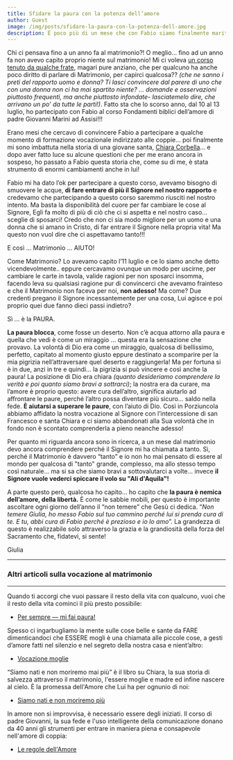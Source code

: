 ```yaml
---
title: Sfidare la paura con la potenza dell’amore
author: Guest
image: /img/posts/sfidare-la-paura-con-la-potenza-dell-amore.jpg
description: È poco più di un mese che con Fabio siamo finalmente marito e moglie. Dopo cinque anni di fidanzamento ci siamo sposati! Niente di strano, potrà pensare qualcuno ... ma per me, ogni volta che ci penso, rimane assurdo!
---
```

Chi ci pensava fino a un anno fa al matrimonio?! O meglio… fino ad un anno fa non avevo capito proprio niente sul matrimonio! Mi ci voleva [un corso tenuto da qualche frate](http://5p2p.it/2014/04/16/le-regole-dellamore.html), magari pure anziano, che per qualcuno ha anche poco diritto di parlare di Matrimonio, per capirci qualcosa?? *(che ne sanno i preti del rapporto uomo e donna? Ti lasci convincere dal parere di uno che con una donna non ci ha mai spartito niente? … domande e osservazioni piuttosto frequenti, ma anche piuttosto infondate- lasciatemelo dire, che arrivano un po’ da tutte le parti!)*. Fatto sta che lo scorso anno, dal 10 al 13 luglio, ho partecipato con Fabio al corso Fondamenti biblici dell’amore di padre Giovanni Marini ad Assisi!!! 

Erano mesi che cercavo di convincere Fabio a partecipare a qualche momento di formazione vocazionale indirizzato alle coppie... poi finalmente mi sono imbattuta nella storia di una giovane santa, [Chiara Corbella](http://5p2p.it/2013/07/22/non-moriremo-piu.html)... e dopo aver fatto luce su alcune questioni che per me erano ancora in sospeso, ho passato a Fabio questa storia che, come su di me, è stata strumento di enormi cambiamenti anche in lui!

Fabio mi ha dato l’ok per partecipare a questo corso, avevamo bisogno di smuovere le acque, **di fare entrare di più il Signore nel nostro rapporto** e credevamo che partecipando a questo corso saremmo riusciti nel nostro intento. Ma basta la disponibilità del cuore per far cambiare le cose al Signore, Egli fa molto di più di ciò che ci si aspetta e nel nostro caso... sceglie di sposarci! Credo che non ci sia modo migliore per un uomo e una donna che si amano in Cristo, di far entrare il Signore nella propria vita! Ma questo non vuol dire che ci aspettavamo tanto!!! 

E così … Matrimonio … AIUTO! 

Come Matrimonio? Lo avevamo capito l’11 luglio e ce lo siamo anche detto vicendevolmente.. eppure cercavamo ovunque un modo per uscirne, per cambiare le carte in tavola, valide ragioni per non sposarci insomma, facendo leva su qualsiasi ragione pur di convincerci che avevamo frainteso e che il Matrimonio non faceva per noi, **non adesso!** Ma come? Due credenti pregano il Signore incessantemente per una cosa, Lui agisce e poi proprio quei due fanno dieci passi indietro? 

Sì … è la PAURA. 

**La paura blocca**, come fosse un deserto. Non c’è acqua attorno alla paura e quella che vedi è come un miraggio … questa era la sensazione che provavo. La volontà di Dio era come un miraggio, qualcosa di bellissimo, perfetto, capitato al momento giusto eppure destinato a scomparire per la mia pigrizia nell’attraversare quel deserto e raggiungerla! Ma per fortuna si è in due, anzi in tre e quindi... la pigrizia si può vincere e così anche la paura! La posizione di Dio era chiara *(quanto desideriamo comprendere la verità e poi quanto siamo bravi a sottrarci)*; la nostra era da curare, ma l’amore è proprio questo: avere cura dell’altro, significa aiutarlo ad affrontare le  paure, perché l’altro possa diventare più sicuro... saldo nella fede. **È aiutarsi a superare le paure**, con l’aiuto di Dio. Così in Porziuncola abbiamo affidato la nostra vocazione al Signore con l’intercessione di san Francesco e santa Chiara e ci siamo abbandonati alla Sua volontà che in fondo non è scontato comprenderla a pieno neanche adesso! 

Per quanto mi riguarda ancora sono in ricerca, a un mese dal matrimonio devo ancora comprendere perché il Signore mi ha chiamata a tanto. Sì, perché il Matrimonio è davvero “tanto” e io non ho mai pensato di essere al mondo per qualcosa di "tanto" grande, complesso, ma allo stesso tempo così naturale... ma si sa che siamo bravi a sottovalutarci a volte... invece **il Signore vuole vederci spiccare il volo su "Ali d'Aquila"!** 

A parte questo però, qualcosa ho capito... ho capito che **la paura è nemica dell’amore, della libertà.** È come le sabbie mobili, per questo è importante ascoltare ogni giorno dell’anno il “non temere” che Gesù ci dedica. “*Non temere Giulia, ho messo Fabio sul tuo cammino perché lui si prenda cura di te. E tu, abbi cura di Fabio perché è prezioso e io lo amo*”. La grandezza di questo è realizzabile solo attraverso la grazia e la grandiosità della forza del Sacramento che, fidatevi, si sente! 

Giulia

---

### Altri articoli sulla vocazione al matrimonio

---
Quando ti accorgi che vuoi passare il resto della vita con qualcuno, vuoi che il resto della vita cominci il più presto possibile:

- [Per sempre — mi fai paura!](http://5p2p.it/2015/02/11/per-sempre-mi-fai-paura.html)

Spesso ci ingarbugliamo la mente sulle cose belle e sante da FARE dimenticandoci che ESSERE mogli è una chiamata alle piccole cose, a gesti d’amore fatti nel silenzio e nel segreto della nostra casa e nient’altro:

- [Vocazione moglie](http://5p2p.it/2015/03/06/vocazione-moglie.html)

“Siamo nati e non moriremo mai più” è il libro su Chiara, la sua storia di salvezza attraverso il matrimonio, l'essere moglie e madre ed infine nascere al cielo. È la promessa dell'Amore che Lui ha per ognunio di noi:

- [Siamo nati e non moriremo più](http://5p2p.it/2013/07/22/non-moriremo-piu.html)

In amore non si improvvisa, è necessario essere degli iniziati. Il corso di padre Giovanni, la sua fede e l'uso intelligente della comunicazione donano da 40 anni gli strumenti per entrare in maniera piena e consapevole nell'amore di coppia:

- [Le regole dell'Amore](http://5p2p.it/2014/04/16/le-regole-dellamore.html)
